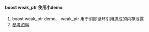 #### boost weak_ptr 使用小demo


1. boost weak_ptr demo,　weak_ptr 用于消除循环引用造成的内存泄露
2. [参考资料](http://www.cnblogs.com/TianFang/archive/2008/09/20/1294590.html)
